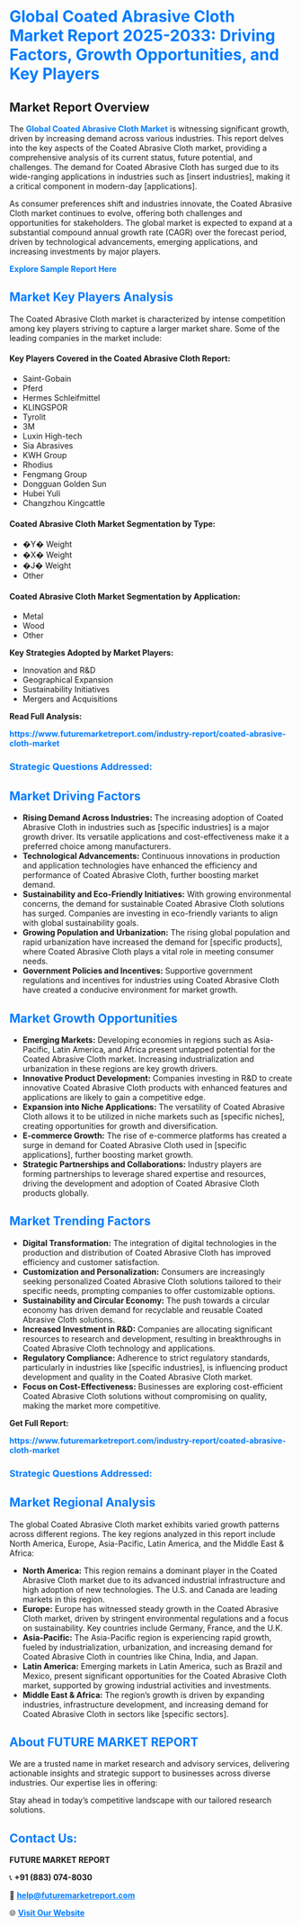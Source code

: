 <h1 style="color: #007BFF;">Global Coated Abrasive Cloth Market Report 2025-2033: Driving Factors, Growth Opportunities, and Key Players</h1>

<section id="overview">
<h2>Market Report Overview</h2>
<p>The <a href="https://www.futuremarketreport.com/industry-report/coated-abrasive-cloth-market" style="color: #007BFF; text-decoration: none;"><strong>Global Coated Abrasive Cloth Market</strong></a> is witnessing significant growth, driven by increasing demand across various industries. This report delves into the key aspects of the Coated Abrasive Cloth market, providing a comprehensive analysis of its current status, future potential, and challenges. The demand for Coated Abrasive Cloth has surged due to its wide-ranging applications in industries such as [insert industries], making it a critical component in modern-day [applications].</p>
<p>As consumer preferences shift and industries innovate, the Coated Abrasive Cloth market continues to evolve, offering both challenges and opportunities for stakeholders. The global market is expected to expand at a substantial compound annual growth rate (CAGR) over the forecast period, driven by technological advancements, emerging applications, and increasing investments by major players.</p>
</section>

<section id="overview">
<p><a href="https://www.futuremarketreport.com/request-sample/reportId=114421" style="color: #007BFF; text-decoration: none;"><strong>Explore Sample Report Here</strong></a></p>
</section>

<section id="key-players">
<h2 style="color: #007BFF;">Market Key Players Analysis</h2>
<p>The Coated Abrasive Cloth market is characterized by intense competition among key players striving to capture a larger market share. Some of the leading companies in the market include:</p>
<h4>Key Players Covered in the Coated Abrasive Cloth Report:</h4>
<ul><li>Saint-Gobain</li><li>Pferd</li><li>Hermes Schleifmittel</li><li>KLINGSPOR</li><li>Tyrolit</li><li>3M</li><li>Luxin High-tech</li><li>Sia Abrasives</li><li>KWH Group</li><li>Rhodius</li><li>Fengmang Group</li><li>Dongguan Golden Sun</li><li>Hubei Yuli</li><li>Changzhou Kingcattle</li></ul>
<h4>Coated Abrasive Cloth Market Segmentation by Type:</h4>
<ul><li>�Y� Weight</li><li>�X� Weight</li><li>�J� Weight</li><li>Other</li></ul>

<h4>Coated Abrasive Cloth Market Segmentation by Application:</h4>
<ul><li>Metal</li><li>Wood</li><li>Other</li></ul>
<p><strong>Key Strategies Adopted by Market Players:</strong></p>
<ul>
<li>Innovation and R&D</li>
<li>Geographical Expansion</li>
<li>Sustainability Initiatives</li>
<li>Mergers and Acquisitions</li>
</ul>
</section>

<section>
<p><strong>Read Full Analysis: </strong></p><a href="https://www.futuremarketreport.com/industry-report/coated-abrasive-cloth-market" style="color: #007BFF; text-decoration: none;"><strong>https://www.futuremarketreport.com/industry-report/coated-abrasive-cloth-market</strong></a>
<h3 style="color: #007BFF;">Strategic Questions Addressed:</h3>
</section>

<section id="driving-factors">
<h2 style="color: #007BFF;">Market Driving Factors</h2>
<ul>
<li><strong>Rising Demand Across Industries:</strong> The increasing adoption of Coated Abrasive Cloth in industries such as [specific industries] is a major growth driver. Its versatile applications and cost-effectiveness make it a preferred choice among manufacturers.</li>
<li><strong>Technological Advancements:</strong> Continuous innovations in production and application technologies have enhanced the efficiency and performance of Coated Abrasive Cloth, further boosting market demand.</li>
<li><strong>Sustainability and Eco-Friendly Initiatives:</strong> With growing environmental concerns, the demand for sustainable Coated Abrasive Cloth solutions has surged. Companies are investing in eco-friendly variants to align with global sustainability goals.</li>
<li><strong>Growing Population and Urbanization:</strong> The rising global population and rapid urbanization have increased the demand for [specific products], where Coated Abrasive Cloth plays a vital role in meeting consumer needs.</li>
<li><strong>Government Policies and Incentives:</strong> Supportive government regulations and incentives for industries using Coated Abrasive Cloth have created a conducive environment for market growth.</li>
</ul>
</section>

<section id="growth-opportunities">
<h2 style="color: #007BFF;">Market Growth Opportunities</h2>
<ul>
<li><strong>Emerging Markets:</strong> Developing economies in regions such as Asia-Pacific, Latin America, and Africa present untapped potential for the Coated Abrasive Cloth market. Increasing industrialization and urbanization in these regions are key growth drivers.</li>
<li><strong>Innovative Product Development:</strong> Companies investing in R&D to create innovative Coated Abrasive Cloth products with enhanced features and applications are likely to gain a competitive edge.</li>
<li><strong>Expansion into Niche Applications:</strong> The versatility of Coated Abrasive Cloth allows it to be utilized in niche markets such as [specific niches], creating opportunities for growth and diversification.</li>
<li><strong>E-commerce Growth:</strong> The rise of e-commerce platforms has created a surge in demand for Coated Abrasive Cloth used in [specific applications], further boosting market growth.</li>
<li><strong>Strategic Partnerships and Collaborations:</strong> Industry players are forming partnerships to leverage shared expertise and resources, driving the development and adoption of Coated Abrasive Cloth products globally.</li>
</ul>
</section>

<section id="trending-factors">
<h2 style="color: #007BFF;">Market Trending Factors</h2>
<ul>
<li><strong>Digital Transformation:</strong> The integration of digital technologies in the production and distribution of Coated Abrasive Cloth has improved efficiency and customer satisfaction.</li>
<li><strong>Customization and Personalization:</strong> Consumers are increasingly seeking personalized Coated Abrasive Cloth solutions tailored to their specific needs, prompting companies to offer customizable options.</li>
<li><strong>Sustainability and Circular Economy:</strong> The push towards a circular economy has driven demand for recyclable and reusable Coated Abrasive Cloth solutions.</li>
<li><strong>Increased Investment in R&D:</strong> Companies are allocating significant resources to research and development, resulting in breakthroughs in Coated Abrasive Cloth technology and applications.</li>
<li><strong>Regulatory Compliance:</strong> Adherence to strict regulatory standards, particularly in industries like [specific industries], is influencing product development and quality in the Coated Abrasive Cloth market.</li>
<li><strong>Focus on Cost-Effectiveness:</strong> Businesses are exploring cost-efficient Coated Abrasive Cloth solutions without compromising on quality, making the market more competitive.</li>
</ul>
</section>

<section>
<p><strong>Get Full Report: </strong></p><a href="https://www.futuremarketreport.com/industry-report/coated-abrasive-cloth-market" style="color: #007BFF; text-decoration: none;"><strong>https://www.futuremarketreport.com/industry-report/coated-abrasive-cloth-market</strong></a>
<h3 style="color: #007BFF;">Strategic Questions Addressed:</h3>
</section>


<section id="regional-analysis">
<h2 style="color: #007BFF;">Market Regional Analysis</h2>
<p>The global Coated Abrasive Cloth market exhibits varied growth patterns across different regions. The key regions analyzed in this report include North America, Europe, Asia-Pacific, Latin America, and the Middle East & Africa:</p>
<ul>
<li><strong>North America:</strong> This region remains a dominant player in the Coated Abrasive Cloth market due to its advanced industrial infrastructure and high adoption of new technologies. The U.S. and Canada are leading markets in this region.</li>
<li><strong>Europe:</strong> Europe has witnessed steady growth in the Coated Abrasive Cloth market, driven by stringent environmental regulations and a focus on sustainability. Key countries include Germany, France, and the U.K.</li>
<li><strong>Asia-Pacific:</strong> The Asia-Pacific region is experiencing rapid growth, fueled by industrialization, urbanization, and increasing demand for Coated Abrasive Cloth in countries like China, India, and Japan.</li>
<li><strong>Latin America:</strong> Emerging markets in Latin America, such as Brazil and Mexico, present significant opportunities for the Coated Abrasive Cloth market, supported by growing industrial activities and investments.</li>
<li><strong>Middle East & Africa:</strong> The region’s growth is driven by expanding industries, infrastructure development, and increasing demand for Coated Abrasive Cloth in sectors like [specific sectors].</li>
</ul>
</section>

<footer>
<h2 style="color: #007BFF;">About FUTURE MARKET REPORT</h2>
<p>We are a trusted name in market research and advisory services, delivering actionable insights and strategic support to businesses across diverse industries. Our expertise lies in offering:</p>

<p>Stay ahead in today’s competitive landscape with our tailored research solutions.</p>

<h2 style="color: #007BFF;">Contact Us:</h2>
<p><strong>FUTURE MARKET REPORT</strong></p>
<p>📞 <strong>+91 (883) 074-8030</strong></p>
<p>📧 <strong><a href="mailto:help@futuremarketreport.com" style="color: #007BFF;">help@futuremarketreport.com</a></strong></p>
<p>🌐 <strong><a href="https://www.futuremarketreport.com/" style="color: #007BFF;">Visit Our Website</a></strong></p>
</footer>